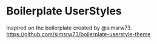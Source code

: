 # Boilerplate UserStyles

Inspired on the boilerplate created by @simsrw73.  
https://github.com/simsrw73/boilerplate-userstyle-theme
